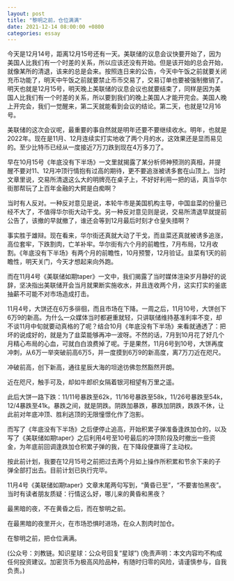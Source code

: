 ```yaml
---
layout: post
title: "黎明之前，仓位满满"
date: 2021-12-14 08:00:00 +0800
categories: essay
---
```


今天是12月14号，距离12月15号还有一天。美联储的议息会议快要开始了，因为美国人比我们有一个时差的关系，所以应该还没有开始。但是该开始的总会开始，就像某所的清退，该来的总是会来。按照连日来的公告，今天中午饭之前就要关闭充币功能了，明天中午饭之前就要禁止币币交易了，交易订单也要被强制撤销了。明天也就是12月15号，明天晚上美联储的议息会议也就要结束了，同样是因为美国人比我们有一个时差的关系，所以要到我们的晚上美国人才能开完会。美国人晚上开完会，我们一觉醒来，第二天就能看到会议的结论。第二天，也就是12月16号。

美联储的这次会议呢，最重要的事自然就是明年还要不要继续收水。明年，也就是2022年。现在是11月、12月连续实打实地收了两个月的水，这效果还是显而易见的。至少比特币已经从一度接近7万刀跌到现在4万多刀了。

早在10月15号《年底没有下半场》一文里就揭露了某分析师神预测的真相，并提醒不要对11、12月冲顶行情抱有过高的期待，更不要追涨被诱多套在山顶上。当时文章里说，交易所清退这么大的明牌亮在桌子上，不好好利用一把的话，真当华尔街那帮玩了上百年金融的大鳄是白痴啊？

当时有人反对。一种反对意见是说，本轮牛市是美国机构主导，中国韭菜的份量已经不大了，不值得华尔街大动干戈。另一种反对意见则是说，交易所清退早就提前公告了，该撤的早就撤了，谁还会等到12月最后时刻才仓皇失措啊？

事实胜于雄辩。现在看来，华尔街还真就大动了干戈，而韭菜还真就被诱多追涨，高位套牢，下跌割肉，亡羊补牢。华尔街有六个月的前瞻性，7月布局，12月收割。《年底没有下半场》有两个月的前瞻性，10月预警，12月验证。韭菜有1天的前瞻性，明天关门，今天才想起来向外跑。

而在11月4号《美联储如期taper》一文中，我们揭露了当时媒体渲染岁月静好的说辞，坚决指出美联储开会当月就果断实施收水，并且连收两个月，这实打实的釜底抽薪不可能不对市场造成打击。

11月4号，大饼还在6万多徘徊，而且市场在下降。一周之后，11月10号，大饼创下6万9的新高。为什么一众媒体当时都避重就轻，只讲联储维持基准利率不变，却不谈11月中旬就要动真格的了呢？结合10月《年底没有下半场》来看就通透了：把坏的说成好的，就是为了韭菜能够再冲一波呀。不然的话，7月到10月花了好几个月精心布局的心血，可就白白浪费掉了呢。于是果然，11月6号到10号，大饼再度冲刺，从6万一举突破前高6万5，并一度摸到6万9的新高度，离7万刀近在咫尺。

冲破前高，创下新高，通往星辰大海的坦途彷佛忽然豁然开朗。

近在咫尺，触手可及，却如牛郎织女隔着银河相望有万里之遥。

此后大饼一路下跌：11/11号暴跌至62k，11/16号暴跌至58k，11/26号暴跌至54k，12/4暴跌至41k。暴跌之间，就是阴跌。阴跌加暴跌，暴跌加阴跌，跌跌不休，让此前对年底冲顶、胜利逃顶的无限憧憬化作了泡影。

而写了《年底没有下半场》之后便停止追高，开始积累子弹准备逢跌加仓的，以及写了《美联储如期taper》之后利用4号至10号最后的冲顶阶段及时撤出一些资金，为年底前回调逢跌加仓积累子弹的我，在下降段便赢得了主动权。

按此前计划，我要在12月15号之前把过去两个月如上操作所积累和节余下来的子弹全部打出去。目前计划已执行完毕。

11月4号《美联储如期taper》文章末尾两句写到，“黄昏已至”，“不要害怕黑夜”。当时有读者朋友质疑：行情这么好，哪儿来的黄昏和黑夜？

最黑暗的夜，不在黄昏之后，而在黎明之前。

在最黑暗的夜里开火，在市场恐惧时进场，在众人割肉时加仓。

在黎明之前，把仓位满满。

(公众号：刘教链。知识星球：公众号回复“星球”)
(免责声明：本文内容均不构成任何投资建议。加密货币为极高风险品种，有随时归零的风险，请谨慎参与，自我负责。)
